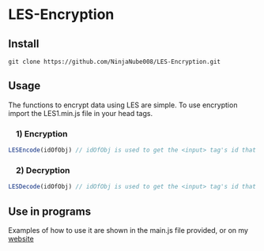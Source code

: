 # LES-Encryption

## Install
```
git clone https://github.com/NinjaNube008/LES-Encryption.git
```

## Usage
The functions to encrypt data using LES are simple.
To use encryption import the LES1.min.js file in your head tags.

 ### &nbsp;&nbsp;&nbsp;&nbsp;1) Encryption
```javascript
LESEncode(idOfObj) // idOfObj is used to get the <input> tag's id that you want to encrypt text from.
```
### &nbsp;&nbsp;&nbsp;&nbsp;2) Decryption
```javascript
LESDecode(idOfObj) // idOfObj is used to get the <input> tag's id that you want to decrypt text from.
```

## Use in programs
Examples of how to use it are shown in the main.js file provided, or on my [website](https://ninjanube008.github.io/LES/)
